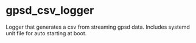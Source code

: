 # gpsd_csv_logger
Logger that generates a csv from streaming gpsd data. Includes systemd unit file for auto starting at boot.
